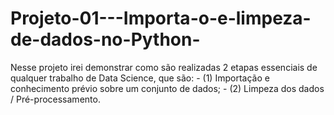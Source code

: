 # Projeto-01---Importa-o-e-limpeza-de-dados-no-Python-
Nesse projeto irei demonstrar como são realizadas 2 etapas essenciais de qualquer trabalho de Data Science, que são:  - (1) Importação e conhecimento prévio sobre um conjunto de dados; - (2) Limpeza dos dados / Pré-processamento.
